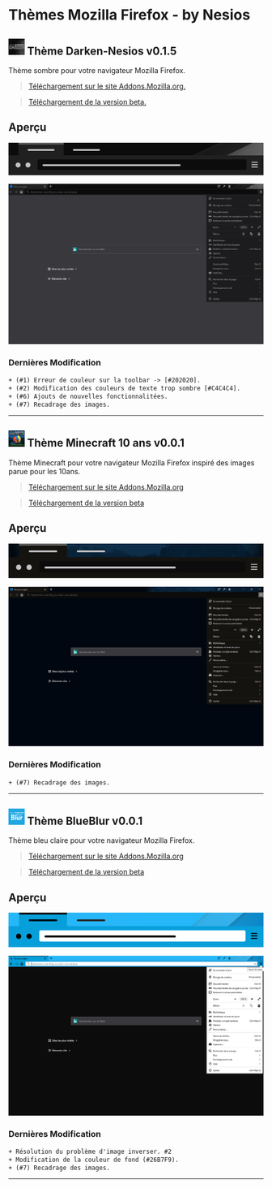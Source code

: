 # Thèmes Mozilla Firefox - by Nesios


## ![icon](/Darken-Nesios/icons/icon32.png) Thème Darken-Nesios v0.1.5

Thème sombre pour votre navigateur Mozilla Firefox.

> [Téléchargement  sur le site Addons.Mozilla.org.](https://addons.mozilla.org/fr/firefox/addon/darken-nesios/)

> [Téléchargement de la version beta.](https://github.com/N3siOS/myMozillaTheme/releases/download/v0.1.5-beta/darken_beta-0.1.5-an+fx.xpi)


## Aperçu

![Darken](./screenshot/moztheme_darken.png)

![Darken](./screenshot/darken_screenfull.png)

### Dernières Modification 

    + (#1) Erreur de couleur sur la toolbar -> [#202020].
    + (#2) Modification des couleurs de texte trop sombre [#C4C4C4].
    + (#6) Ajouts de nouvelles fonctionnalitées.
    + (#7) Recadrage des images.

---

## ![icon](/MC10years/icons/icon32.png) Thème Minecraft 10 ans v0.0.1

Thème Minecraft pour votre navigateur Mozilla Firefox inspiré des images parue pour les 10ans.

> [Téléchargement  sur le site Addons.Mozilla.org](https://addons.mozilla.org/fr/firefox/addon/minecraft-10-years-theme/)

> [Téléchargement de la version beta]()

## Aperçu

![mc10years](./screenshot/moztheme_mc10years.png)

![mc10years](./screenshot/mc10years_screenfull.png)

### Dernières Modification 

    + (#7) Recadrage des images.

---

## ![icon](/blueBlur/icons/icon32.png) Thème BlueBlur v0.0.1

Thème bleu claire pour votre navigateur Mozilla Firefox.

> [Téléchargement  sur le site Addons.Mozilla.org](https://addons.mozilla.org/fr/firefox/addon/blueblur-nesios/)

> [Téléchargement de la version beta](https://github.com/N3siOS/myMozillaTheme/releases/download/v0.4.4/blueblur-0.4.4-an+fx.xpi)

## Aperçu

![BlueBlur-nesios](./screenshot/moztheme_blueblur.png)

![BlueBlur-nesios](./screenshot/blueBlur_screenfull.png)

### Dernières Modification 

    + Résolution du problème d'image inverser. #2
    + Modification de la couleur de fond (#26B7F9).
    + (#7) Recadrage des images.

---
